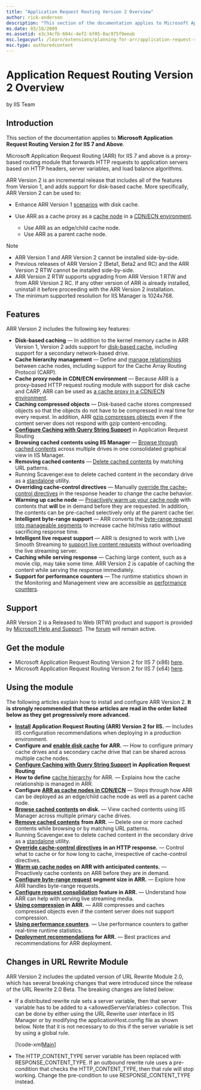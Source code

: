 ```yaml
---
title: "Application Request Routing Version 2 Overview"
author: rick-anderson
description: "This section of the documentation applies to Microsoft Application Request Routing Version 2 for IIS 7 and Above. Microsoft Application Request Routing (ARR..."
ms.date: 03/18/2009
ms.assetid: e3c34cfb-604c-4ef2-bf05-0ac975f9eeab
msc.legacyurl: /learn/extensions/planning-for-arr/application-request-routing-version-2-overview
msc.type: authoredcontent
---
```

Application Request Routing Version 2 Overview
====================
by IIS Team

## Introduction

This section of the documentation applies to **Microsoft Application Request Routing Version 2 for IIS 7 and Above**.

Microsoft Application Request Routing (ARR) for IIS 7 and above is a proxy-based routing module that forwards HTTP requests to application servers based on HTTP headers, server variables, and load balance algorithms.

ARR Version 2 is an incremental release that includes all of the features from Version 1, and adds support for disk-based cache. More specifically, ARR Version 2 can be used to:

- Enhance ARR Version 1 [scenarios](using-the-application-request-routing-module.md) with disk cache.
- Use ARR as a cache proxy as a [cache node](../configuring-application-request-routing-arr/cache-hierarchy-management-using-application-request-routing.md) in a [CDN/ECN environment](../installing-application-request-routing-arr/deploying-application-request-routing-in-cdn.md).

    - Use ARR as an edge/child cache node.
    - Use ARR as a parent cache node.

> [!NOTE]
>  
> 
> - ARR Version 1 and ARR Version 2 cannot be installed side-by-side.
> - Previous releases of ARR Version 2 (Beta1, Beta2 and RC) and the ARR Version 2 RTW cannot be installed side-by-side.
> - ARR Version 2 RTW supports upgrading from ARR Version 1 RTW and from ARR Version 2 RC. If any other version of ARR is already installed, uninstall it before proceeding with the ARR Version 2 installation.
> - The minimum supported resolution for IIS Manager is 1024x768.

## Features

ARR Version 2 includes the following key features:

- **Disk-based caching** &mdash; In addition to the kernel memory cache in ARR Version 1, Version 2 adds support for [disk-based cache](../configuring-application-request-routing-arr/configure-and-enable-disk-cache-in-application-request-routing.md), including support for a secondary network-based drive.
- **Cache hierarchy management** &mdash; Define and [manage relationships](../configuring-application-request-routing-arr/cache-hierarchy-management-using-application-request-routing.md) between cache nodes, including support for the Cache Array Routing Protocol (CARP).
- **Cache proxy node in CDN/ECN environment** &mdash; Because ARR is a proxy-based HTTP request routing module with support for disk cache and CARP, ARR can be used as [a cache proxy in a CDN/ECN environment](../installing-application-request-routing-arr/deploying-application-request-routing-in-cdn.md).
- **Caching compressed objects** &mdash; Disk-based cache stores compressed objects so that the objects do not have to be compressed in real time for every request. In addition, ARR [gzip compresses objects](../configuring-application-request-routing-arr/using-compression-in-application-request-routing.md) even if the content server does not respond with gzip content-encoding.
- [**Configure Caching with Query String Support**](../configuring-application-request-routing-arr/configure-caching-with-query-string-support-in-application-request-routing.md) in Application Request Routing
- **Browsing cached contents using IIS Manager** &mdash; [Browse through cached contents](../configuring-application-request-routing-arr/browse-cached-contents-on-disk-on-application-request-routing.md) across multiple drives in one consolidated graphical view in IIS Manager.
- **Removing cached contents** &mdash; [Delete cached contents](../configuring-application-request-routing-arr/delete-cached-objects.md) by matching URL patterns.
- Running Scavenger.exe to delete cached content in the secondary drive as a [standalone](../configuring-application-request-routing-arr/use-scavengeexe-tool-to-delete-cached-content-from-secondary-cache-drive.md) utility.
- **Overriding cache-control directives** &mdash; Manually [override the cache-control directives](../configuring-application-request-routing-arr/manually-override-cache-control-directives-using-application-request-routing.md) in the response header to change the cache behavior.
- **Warming up cache node** &mdash; [Proactively warm up your cache node](../configuring-application-request-routing-arr/warm-up-cache-nodes-on-application-request-routing.md) with contents that **will** be in demand before they are requested. In addition, the contents can be pre-cached selectively only at the parent cache tier.
- **Intelligent byte-range support** &mdash; ARR converts the [byte-range request into manageable segments](../configuring-application-request-routing-arr/configure-byte-range-request-segment-size-in-application-request-routing.md) to increase cache hit/miss ratio without sacrificing response time.
- **Intelligent live request support** &mdash; ARR is designed to work with Live Smooth Streaming to [support live content requests](../configuring-application-request-routing-arr/configure-request-consolidation-feature-in-application-request-routing.md) without overloading the live streaming server.
- **Caching while serving response** &mdash; Caching large content, such as a movie clip, may take some time. ARR Version 2 is capable of caching the content while serving the response immediately.
- **Support for performance counters** &mdash; The runtime statistics shown in the Monitoring and Management view are accessible as [performance counters](../configuring-application-request-routing-arr/using-performance-counters.md).

## Support

ARR Version 2 is a Released to Web (RTW) product and support is provided by [Microsoft Help and Support](https://support.microsoft.com/). The [forum](https://forums.iis.net/1154.aspx) will remain active.

## Get the module

- Microsoft Application Request Routing Version 2 for IIS 7 (x86) [here](https://download.microsoft.com/download/4/D/F/4DFDA851-515F-474E-BA7A-5802B3C95101/ARRv2_setup_x86.EXE).
- Microsoft Application Request Routing Version 2 for IIS 7 (x64) [here](https://download.microsoft.com/download/3/4/1/3415F3F9-5698-44FE-A072-D4AF09728390/ARRv2_setup_x64.EXE).

## Using the module

The following articles explain how to install and configure ARR Version 2. **It is strongly recommended that these articles are read in the order listed below as they get progressively more advanced.**

- [**Install**](../installing-application-request-routing-arr/install-application-request-routing-version-2.md) **Application Request Routing (ARR) Version 2 for IIS.** &mdash; Includes IIS configuration recommendations when deploying in a production environment.
- **Configure and** [**enable disk cache**](../configuring-application-request-routing-arr/configure-and-enable-disk-cache-in-application-request-routing.md) **for ARR.** &mdash; How to configure primary cache drives and a secondary cache drive that can be shared across multiple cache nodes.
- **[Configure Caching with Query String Support](../configuring-application-request-routing-arr/configure-caching-with-query-string-support-in-application-request-routing.md) in Application Request Routing**
- **How to define** [cache hierarchy](../configuring-application-request-routing-arr/cache-hierarchy-management-using-application-request-routing.md) for ARR. &mdash; Explains how the cache relationship is managed in ARR.
- **Configure [ARR as cache nodes in CDN/ECN](../installing-application-request-routing-arr/deploying-application-request-routing-in-cdn.md)** &mdash; Steps through how ARR can be deployed as an edge/child cache node as well as a parent cache node.
- **[Browse cached contents](../configuring-application-request-routing-arr/browse-cached-contents-on-disk-on-application-request-routing.md) on disk.** &mdash; View cached contents using IIS Manager across multiple primary cache drives.
- [**Remove cached contents**](../configuring-application-request-routing-arr/delete-cached-objects.md) **from ARR.** &mdash; Delete one or more cached contents while browsing or by matching URL patterns.
- Running Scavenger.exe to delete cached content in the secondary drive as a [standalone](../configuring-application-request-routing-arr/use-scavengeexe-tool-to-delete-cached-content-from-secondary-cache-drive.md) utility.
- [**Override cache-control directives**](../configuring-application-request-routing-arr/manually-override-cache-control-directives-using-application-request-routing.md) **in an HTTP response.** &mdash; Control what to cache or for how long to cache, irrespective of cache-control directives.
- [**Warm up cache nodes**](../configuring-application-request-routing-arr/warm-up-cache-nodes-on-application-request-routing.md) **on ARR with anticipated contents.** &mdash; Proactively cache contents on ARR before they are in demand.
- [**Configure byte-range request**](../configuring-application-request-routing-arr/configure-byte-range-request-segment-size-in-application-request-routing.md) **segment size in ARR.** &mdash; Explore how ARR handles byte-range requests.
- [**Configure request consolidation**](../configuring-application-request-routing-arr/configure-request-consolidation-feature-in-application-request-routing.md) **feature in ARR.** &mdash; Understand how ARR can help with serving live streaming media.
- **[Using compression](../configuring-application-request-routing-arr/using-compression-in-application-request-routing.md) in ARR.** &mdash; ARR compresses and caches compressed objects even if the content server does not support compression.
- **[Using performance counters](../configuring-application-request-routing-arr/using-performance-counters.md)**. &mdash; Use performance counters to gather real-time runtime statistics.
- **[Deployment recommendations](../installing-application-request-routing-arr/deployment-recommendations-for-application-request-routing.md) for ARR.** &mdash; Best practices and recommendations for ARR deployment.

## Changes in URL Rewrite Module

ARR Version 2 includes the updated version of URL Rewrite Module 2.0, which has several breaking changes that were introduced since the release of the URL Rewrite 2.0 Beta. The breaking changes are listed below:

- If a distributed rewrite rule sets a server variable, then that server variable has to be added to a &lt;allowedServerVariables&gt; collection. This can be done by either using the URL Rewrite user interface in IIS Manager or by modifying the applicationHost.config file as shown below. Note that it is not necessary to do this if the server variable is set by using a global rule.  

    [!code-xml[Main](application-request-routing-version-2-overview/samples/sample1.xml)]
- The HTTP\_CONTENT\_TYPE server variable has been replaced with RESPONSE\_CONTENT\_TYPE. If an outbound rewrite rule uses a pre-condition that checks the HTTP\_CONTENT\_TYPE, then that rule will stop working. Change the pre-condition to use RESPONSE\_CONTENT\_TYPE instead.
